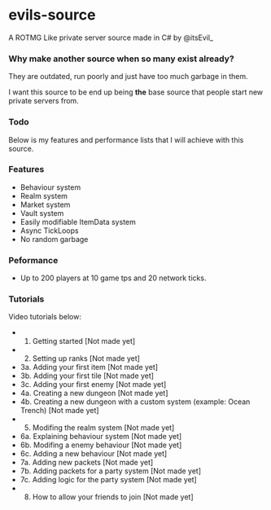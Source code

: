 # evils-source
 A ROTMG Like private server source made in C# by @itsEvil_

### Why make another source when so many exist already?
They are outdated, run poorly and just have too much garbage in them.

I want this source to be end up being **the** base source that people start new private servers from.


### Todo
Below is my features and performance lists that I will achieve with this source.

### Features
- Behaviour system
- Realm system
- Market system
- Vault system
- Easily modifiable ItemData system
- Async TickLoops
- No random garbage
  
### Peformance
- Up to 200 players at 10 game tps and 20 network ticks.

### Tutorials

Video tutorials below:
- 1. Getting started [Not made yet]
- 2. Setting up ranks [Not made yet]
- 3a. Adding your first item [Not made yet]
- 3b. Adding your first tile [Not made yet]
- 3c. Adding your first enemy [Not made yet]
- 4a. Creating a new dungeon [Not made yet]
- 4b. Creating a new dungeon with a custom system (example: Ocean Trench) [Not made yet]
- 5. Modifing the realm system [Not made yet]
- 6a. Explaining behaviour system [Not made yet]
- 6b. Modifing a enemy behaviour [Not made yet]
- 6c. Adding a new behaviour [Not made yet]
- 7a. Adding new packets [Not made yet] 
- 7b. Adding packets for a party system [Not made yet]
- 7c. Adding logic for the party system [Not made yet]
- 8. How to allow your friends to join [Not made yet]
